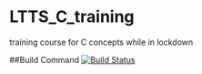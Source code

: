 # LTTS_C_training
training course for C concepts while in lockdown

##Build Command
[![Build Status](https://travis-ci.com/OliverNajera-Beckman/LTTS_C_training.svg?branch=master)](https://travis-ci.com/OliverNajera-Beckman/LTTS_C_training)
